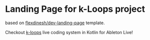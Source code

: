 # Landing Page for k-Loops project

based on [flexdinesh/dev-landing-page](https://github.com/flexdinesh/dev-landing-page) template.

Checkout [k-loops](https://github.com/Onuchin-Artem/k-Loops) live coding system in Kotlin for Ableton Live!
